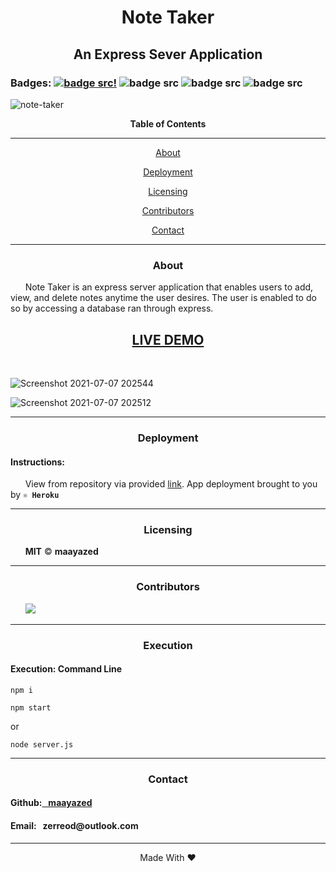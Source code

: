 <div align='center'>
<h1><strong>Note Taker</strong></h1>
<h2>An Express Sever Application</h2>
</div>

### Badges: [![badge src!](https://img.shields.io/badge/license-MIT-blue)](https://opensource.org/licenses) ![badge src](https://img.shields.io/badge/JavaScript-63.7%25-yellow) ![badge src](https://img.shields.io/badge/HTML-25.0%25-red) ![badge src](https://img.shields.io/badge/CSS-11.3%25-blueviolet)

![note-taker](https://user-images.githubusercontent.com/79816212/124846433-6dfab980-df5e-11eb-82c1-1b6dae418d21.gif)

<div align='center'>
<strong>Table of Contents</strong>  
<hr>
    <p><a href='#desc'>About</a></p>
    <p><a href='#deploy'>Deployment</a></p>
    <p><a href='#license'>Licensing</a></p>
    <p><a href='#contribute'>Contributors</a></p>
    <p><a href='#contact'>Contact</a></p>

<hr>
</div>

<div align='center'>
    <h3><a id='desc'>About</a></h3>
</div>

<div>
&nbsp;&nbsp;&nbsp;&nbsp;&nbsp;&nbsp;Note Taker is an express server application that enables users to add, view, and delete notes anytime the user desires. The user is enabled  to do so by accessing a database ran through express.
</div>

<h2 align="center"><strong><a href='https://aqueous-headland-91098.herokuapp.com/'>LIVE DEMO</a></strong></h2>

<br>

![Screenshot 2021-07-07 202544](https://user-images.githubusercontent.com/79816212/124848004-9c2dc880-df61-11eb-8b0d-c58b0e5aaa95.png)

![Screenshot 2021-07-07 202512](https://user-images.githubusercontent.com/79816212/124848017-a5b73080-df61-11eb-99e5-f8232b820c7d.png)

<hr>

<div align='center'>
    <h3><a id='deploy'>Deployment</a></h3>
</div>

<div>
<h4>Instructions: </h4>
&nbsp;&nbsp;&nbsp;&nbsp;&nbsp;&nbsp;View from repository via provided <a href='https://aqueous-headland-91098.herokuapp.com/'>link</a>. App deployment brought to you by <code><strong>⚛️ Heroku</strong></code>
</div>

<hr>

<div align='center'>
    <h3><a id='license'>Licensing</a></h3>
</div>

<div>
&nbsp;&nbsp;&nbsp;&nbsp;&nbsp;&nbsp;<strong>MIT</strong> © <strong>maayazed</strong>
</div>

<hr>

<div align='center'>
    <h3><a id='contribute'>Contributors</a></h3>
</div>

<div>
&nbsp;&nbsp;&nbsp;&nbsp;&nbsp;&nbsp;<a href='https://github.com/maayazed/'><img src='https://img.shields.io/badge/User-maayazed-blue'></a>
</div>

<hr>

<div align='center'>
    <h3><a id='execute'>Execution</a></h3>
</div>

<div>
<h4> Execution: Command Line</h4>
<pre><code>npm i</code></pre>
<pre><code>npm start</code></pre>
  or
<pre><code>node server.js</code></pre>
</div>

<hr>

<div align='center'>
    <h3><a id='contact'>Contact</a></h3>
</div>

<div>
<h4>Github:<a href='https://github.com/maayazed/'>&nbsp;&nbsp;&nbsp;maayazed</a></h4>
<h4>Email:&nbsp;&nbsp;&nbsp;zerreod@outlook.com</h4>
</div>

<hr>

<div align="center">Made With ❤️</div>
